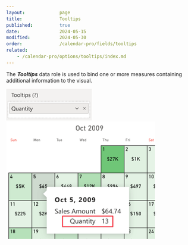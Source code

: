 ```yaml
---
layout:             page
title:              Tooltips
published:          true
date:               2024-05-15
modified:           2024-05-30
order:              /calendar-pro/fields/tooltips
related:
    - /calendar-pro/options/tooltips/index.md
---
```

The ***Tooltips*** data role is used to bind one or more measures containing additional information to the visual.

<img src="images/tooltips-field.png" width="230">

<img src="images/tooltips-values.png" width="400">